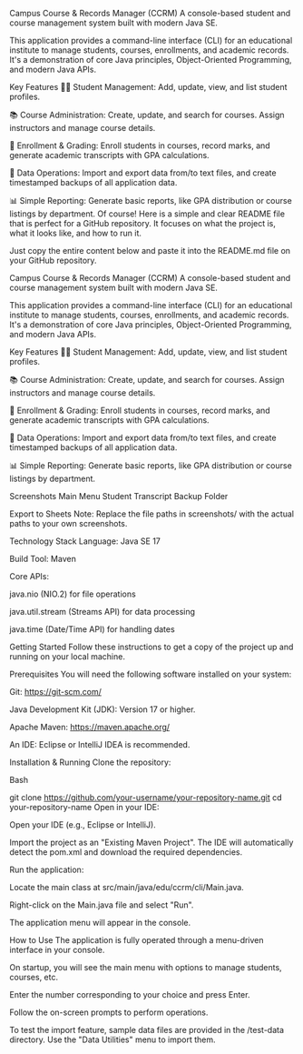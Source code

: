 Campus Course & Records Manager (CCRM)
A console-based student and course management system built with modern Java SE.

This application provides a command-line interface (CLI) for an educational institute to manage students, courses, enrollments, and academic records. It's a demonstration of core Java principles, Object-Oriented Programming, and modern Java APIs.

Key Features
👨‍🎓 Student Management: Add, update, view, and list student profiles.

📚 Course Administration: Create, update, and search for courses. Assign instructors and manage course details.

📝 Enrollment & Grading: Enroll students in courses, record marks, and generate academic transcripts with GPA calculations.

💾 Data Operations: Import and export data from/to text files, and create timestamped backups of all application data.

📊 Simple Reporting: Generate basic reports, like GPA distribution or course listings by department.
Of course! Here is a simple and clear README file that is perfect for a GitHub repository. It focuses on what the project is, what it looks like, and how to run it.

Just copy the entire content below and paste it into the README.md file on your GitHub repository.

Campus Course & Records Manager (CCRM)
A console-based student and course management system built with modern Java SE.

This application provides a command-line interface (CLI) for an educational institute to manage students, courses, enrollments, and academic records. It's a demonstration of core Java principles, Object-Oriented Programming, and modern Java APIs.

Key Features
👨‍🎓 Student Management: Add, update, view, and list student profiles.

📚 Course Administration: Create, update, and search for courses. Assign instructors and manage course details.

📝 Enrollment & Grading: Enroll students in courses, record marks, and generate academic transcripts with GPA calculations.

💾 Data Operations: Import and export data from/to text files, and create timestamped backups of all application data.

📊 Simple Reporting: Generate basic reports, like GPA distribution or course listings by department.

Screenshots
Main Menu	Student Transcript	Backup Folder

Export to Sheets
Note: Replace the file paths in screenshots/ with the actual paths to your own screenshots.

Technology Stack
Language: Java SE 17

Build Tool: Maven

Core APIs:

java.nio (NIO.2) for file operations

java.util.stream (Streams API) for data processing

java.time (Date/Time API) for handling dates

Getting Started
Follow these instructions to get a copy of the project up and running on your local machine.

Prerequisites
You will need the following software installed on your system:

Git: https://git-scm.com/

Java Development Kit (JDK): Version 17 or higher.

Apache Maven: https://maven.apache.org/

An IDE: Eclipse or IntelliJ IDEA is recommended.

Installation & Running
Clone the repository:

Bash

git clone https://github.com/your-username/your-repository-name.git
cd your-repository-name
Open in your IDE:

Open your IDE (e.g., Eclipse or IntelliJ).

Import the project as an "Existing Maven Project". The IDE will automatically detect the pom.xml and download the required dependencies.

Run the application:

Locate the main class at src/main/java/edu/ccrm/cli/Main.java.

Right-click on the Main.java file and select "Run".

The application menu will appear in the console.

How to Use
The application is fully operated through a menu-driven interface in your console.

On startup, you will see the main menu with options to manage students, courses, etc.

Enter the number corresponding to your choice and press Enter.

Follow the on-screen prompts to perform operations.

To test the import feature, sample data files are provided in the /test-data directory. Use the "Data Utilities" menu to import them.
